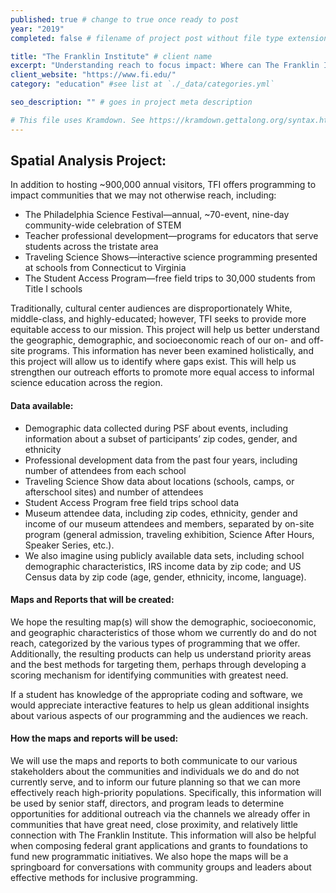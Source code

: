 ```yaml
---
published: true # change to true once ready to post
year: "2019"
completed: false # filename of project post without file type extension

title: "The Franklin Institute" # client name
excerpt: "Understanding reach to focus impact: Where can The Franklin Institute improve engagement with surrounding communities?" # project title, shows on project list page
client_website: "https://www.fi.edu/"
category: "education" #see list at `./_data/categories.yml`

seo_description: "" # goes in project meta description

# This file uses Kramdown. See https://kramdown.gettalong.org/syntax.html for syntax
---
```


## Spatial Analysis Project:
In addition to hosting ~900,000 annual visitors, TFI offers programming to impact communities that we may not otherwise reach, including:
- The Philadelphia Science Festival—annual, ~70-event, nine-day community-wide celebration of STEM
- Teacher professional development—programs for educators that serve students across the tristate area
- Traveling Science Shows—interactive science programming presented at schools from Connecticut to Virginia
- The Student Access Program—free field trips to 30,000 students from Title I schools

Traditionally, cultural center audiences are disproportionately White, middle-class, and highly-educated; however, TFI seeks to provide more equitable access to our mission. This project will help us better understand the geographic, demographic, and socioeconomic reach of our on- and off-site programs. This information has never been examined holistically, and this project will allow us to identify where gaps exist. This will help us strengthen our outreach efforts to promote more equal access to informal science education across the region.

#### Data available:
- Demographic data collected during PSF about events, including information about a subset of participants’ zip codes, gender, and ethnicity
- Professional development data from the past four years, including number of attendees from each school
- Traveling Science Show data about locations (schools, camps, or afterschool sites) and number of attendees
- Student Access Program free field trips school data
- Museum attendee data, including zip codes, ethnicity, gender and income of our museum attendees and members, separated by on-site program (general admission, traveling exhibition, Science After Hours, Speaker Series, etc.).
- We also imagine using publicly available data sets, including school demographic characteristics, IRS income data by zip code; and US Census data by zip code (age, gender, ethnicity, income, language).

#### Maps and Reports that will be created:
We hope the resulting map(s) will show the demographic, socioeconomic, and geographic characteristics of those whom we currently do and do not reach, categorized by the various types of programming that we offer. Additionally, the resulting products can help us understand priority areas and the best methods for targeting them, perhaps through developing a scoring mechanism for identifying communities with greatest need.

If a student has knowledge of the appropriate coding and software, we would appreciate interactive features to help us glean additional insights about various aspects of our programming and the audiences we reach.

#### How the maps and reports will be used:
We will use the maps and reports to both communicate to our various stakeholders about the communities and individuals we do and do not currently serve, and to inform our future planning so that we can more effectively reach high-priority populations. Specifically, this information will be used by senior staff, directors, and program leads to determine opportunities for additional outreach via the channels we already offer in communities that have great need, close proximity, and relatively little connection with The Franklin Institute. This information will also be helpful when composing federal grant applications and grants to foundations to fund new programmatic initiatives. We also hope the maps will be a springboard for conversations with community groups and leaders about effective methods for inclusive programming.
